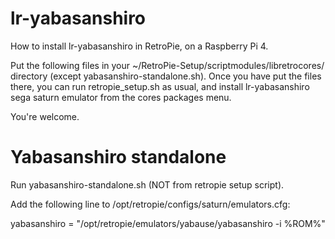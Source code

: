 # lr-yabasanshiro

How to install lr-yabasanshiro in RetroPie, on a Raspberry Pi 4.

Put the following files in your ~/RetroPie-Setup/scriptmodules/libretrocores/ directory (except yabasanshiro-standalone.sh). Once you have put the files there, you can run retropie_setup.sh as usual, and install lr-yabasanshiro sega saturn emulator from the cores packages menu.

You're welcome.

# Yabasanshiro standalone

Run yabasanshiro-standalone.sh (NOT from retropie setup script).

Add the following line to /opt/retropie/configs/saturn/emulators.cfg:

yabasanshiro = "/opt/retropie/emulators/yabause/yabasanshiro -i %ROM%"

